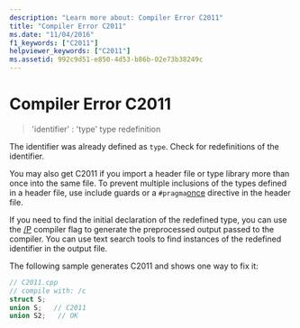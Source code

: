 ```yaml
---
description: "Learn more about: Compiler Error C2011"
title: "Compiler Error C2011"
ms.date: "11/04/2016"
f1_keywords: ["C2011"]
helpviewer_keywords: ["C2011"]
ms.assetid: 992c9d51-e850-4d53-b86b-02e73b38249c
---
```

# Compiler Error C2011

> 'identifier' : 'type' type redefinition

The identifier was already defined as `type`. Check for redefinitions of the identifier.

You may also get C2011 if you import a header file or type library more than once into the same file. To prevent multiple inclusions of the types defined in a header file, use include guards or a `#pragma`[once](../../preprocessor/once.md) directive in the header file.

If you need to find the initial declaration of the redefined type, you can use the [/P](../../build/reference/p-preprocess-to-a-file.md) compiler flag to generate the preprocessed output passed to the compiler. You can use text search tools to find instances of the redefined identifier in the output file.

The following sample generates C2011 and shows one way to fix it:

```cpp
// C2011.cpp
// compile with: /c
struct S;
union S;   // C2011
union S2;   // OK
```
